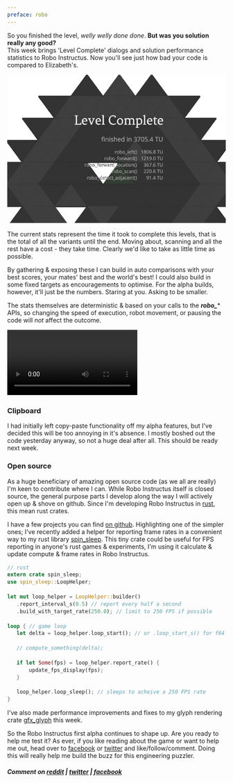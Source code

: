 ```yaml
---
preface: robo
---
```


So you finished the level, *welly welly done done*. **But was you solution really any good?**
<br/>This week brings 'Level Complete' dialogs and solution performance statistics to Robo Instructus. Now you'll see just how bad your code is compared to Elizabeth's.

![](/assets/2017-09-08/level-complete-screen.png "Stats!")

The current stats represent the time it took to complete this levels, that is the total of all the variants until the end. Moving about, scanning and all the rest have a cost - they take time. Clearly we'd like to take as little time as possible.

By gathering & exposing these I can build in auto comparisons with your best scores, your mates' best and the world's best!
I could also build in some fixed targets as encouragements to optimise. For the alpha builds, however, it'll just be the numbers. Staring at you. Asking to be smaller.

The stats themselves are deterministic & based on your calls to the ***robo_**** APIs, so changing the speed of execution, robot movement, or pausing the code will *not* affect the outcome.

<video src="/assets/2017-09-08/level-complete.mp4" controls loop autoplay></video>

### Clipboard
I had initially left copy-paste functionality off my alpha features, but I've decided this will be too annoying in it's absence. I mostly boshed out the code yesterday anyway, so not a huge deal after all. This should be ready next week.

### Open source
As a huge beneficiary of amazing open source code (as we all are really) I'm keen to contribute where I can. While Robo Instructus itself is closed source, the general purpose parts I develop along the way I will actively open up & shove on github. Since I'm developing Robo Instructus in [rust](https://www.rust-lang.org), this mean rust crates.

I have a few projects you can find [on github](https://github.com/alexheretic). Highlighting one of the simpler ones; I've recently added a helper for reporting frame rates in a convenient way to my rust library [spin_sleep](https://github.com/alexheretic/spin-sleep).
This tiny crate could be useful for FPS reporting in anyone's rust games & experiments, I'm using it calculate & update compute & frame rates in Robo Instructus.

```rust
// rust
extern crate spin_sleep;
use spin_sleep::LoopHelper;

let mut loop_helper = LoopHelper::builder()
   .report_interval_s(0.5) // report every half a second
   .build_with_target_rate(250.0); // limit to 250 FPS if possible

loop { // game loop
   let delta = loop_helper.loop_start(); // or .loop_start_s() for f64 seconds

   // compute_something(delta);

   if let Some(fps) = loop_helper.report_rate() {
       update_fps_display(fps);
   }

   loop_helper.loop_sleep(); // sleeps to acheive a 250 FPS rate
}
```

I've also made performance improvements and fixes to my glyph rendering crate [gfx_glyph](https://github.com/alexheretic/gfx-glyph) this week.

So the Robo Instructus first alpha continues to shape up. Are you ready to help me test it? As ever, if you like reading about the game or want to help me out, head over to [facebook](https://www.facebook.com/alexbutlergames) or [twitter](https://twitter.com/alexbutlergames) and like/follow/comment. Doing this will really help me build the buzz for this engineering puzzler.

##### Comment on [reddit](https://www.reddit.com/r/devblogs/comments/6yugy6/robo_instructus_adding_performance_statistics_how/) | [twitter](https://twitter.com/alexbutlergames/status/906133079705694211) | [facebook](https://www.facebook.com/alexbutlergames/posts/1584201418333906)
